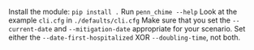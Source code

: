 Install the module: `pip install .`
Run `penn_chime --help`
Look at the example `cli.cfg` in `./defaults/cli.cfg`
Make sure that you set the `--current-date` and `--mitigation-date` appropriate for your scenario. Set either the `--date-first-hospitalized` XOR `--doubling-time`, not both.

